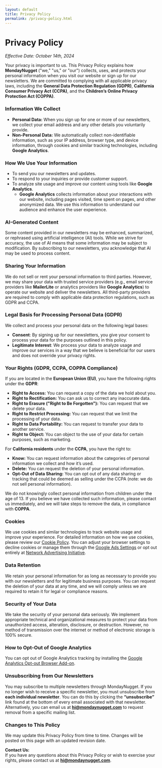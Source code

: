 ```yaml
---
layout: default
title: Privacy Policy
permalink: /privacy-policy.html
---
```

# Privacy Policy

*Effective Date: October 14th, 2024*

Your privacy is important to us. This Privacy Policy explains how **MondayNugget** ("we," "us," or "our") collects, uses, and protects your personal information when you visit our website or sign up for our newsletters. We are committed to complying with all applicable privacy laws, including the **General Data Protection Regulation (GDPR)**, **California Consumer Privacy Act (CCPA)**, and the **Children’s Online Privacy Protection Act (COPPA)**.

### Information We Collect
- **Personal Data:** When you sign up for one or more of our newsletters, we collect your email address and any other details you voluntarily provide.
- **Non-Personal Data:** We automatically collect non-identifiable information, such as your IP address, browser type, and device information, through cookies and similar tracking technologies, including **Google Analytics**.

### How We Use Your Information
- To send you our newsletters and updates.
- To respond to your inquiries or provide customer support.
- To analyze site usage and improve our content using tools like **Google Analytics**.
    - **Google Analytics** collects information about your interactions with our website, including pages visited, time spent on pages, and other anonymized data. We use this information to understand our audience and enhance the user experience.

### AI-Generated Content
Some content provided in our newsletters may be enhanced, summarized, or rephrased using artificial intelligence (AI) tools. While we strive for accuracy, the use of AI means that some information may be subject to modification. By subscribing to our newsletters, you acknowledge that AI may be used to process content.

### Sharing Your Information
We do not sell or rent your personal information to third parties. However, we may share your data with trusted service providers (e.g., email service providers like **MailerLite** or analytics providers like **Google Analytics**) to operate our website and deliver the newsletters. All third-party providers are required to comply with applicable data protection regulations, such as GDPR and CCPA.

### Legal Basis for Processing Personal Data (GDPR)
We collect and process your personal data on the following legal bases:
- **Consent**: By signing up for our newsletters, you give your consent to process your data for the purposes outlined in this policy.
- **Legitimate Interest**: We process your data to analyze usage and improve our services in a way that we believe is beneficial for our users and does not override your privacy rights.

### Your Rights (GDPR, CCPA, COPPA Compliance)
If you are located in the **European Union (EU)**, you have the following rights under the **GDPR**:
- **Right to Access:** You can request a copy of the data we hold about you.
- **Right to Rectification:** You can ask us to correct any inaccurate data.
- **Right to Erasure ("Right to Be Forgotten"):** You can request that we delete your data.
- **Right to Restrict Processing:** You can request that we limit the processing of your data.
- **Right to Data Portability:** You can request to transfer your data to another service.
- **Right to Object:** You can object to the use of your data for certain purposes, such as marketing.

For **California residents** under the **CCPA**, you have the right to:
- **Know:** You can request information about the categories of personal information we collect and how it’s used.
- **Delete:** You can request the deletion of your personal information.
- **Opt-Out of Data Sharing:** You can opt out of any data sharing or tracking that could be deemed as selling under the CCPA (note: we do not sell personal information).

We do not knowingly collect personal information from children under the age of 13. If you believe we have collected such information, please contact us immediately, and we will take steps to remove the data, in compliance with **COPPA**.

### Cookies
We use cookies and similar technologies to track website usage and improve your experience. For detailed information on how we use cookies, please review our [Cookie Policy](/cookie-policy.html). You can adjust your browser settings to decline cookies or manage them through the [Google Ads Settings](https://adssettings.google.com/) or opt out entirely at [Network Advertising Initiative](http://optout.networkadvertising.org/).

### Data Retention
We retain your personal information for as long as necessary to provide you with our newsletters and for legitimate business purposes. You can request the deletion of your data at any time, and we will comply unless we are required to retain it for legal or compliance reasons.

### Security of Your Data
We take the security of your personal data seriously. We implement appropriate technical and organizational measures to protect your data from unauthorized access, alteration, disclosure, or destruction. However, no method of transmission over the internet or method of electronic storage is 100% secure.

### How to Opt-Out of Google Analytics
You can opt out of Google Analytics tracking by installing the [Google Analytics Opt-out Browser Add-on](https://tools.google.com/dlpage/gaoptout/).

### Unsubscribing from Our Newsletters
You may subscribe to multiple newsletters through MondayNugget. If you no longer wish to receive a specific newsletter, you must unsubscribe from **each individual newsletter**. You can do this by clicking the **“unsubscribe”** link found at the bottom of every email associated with that newsletter. Alternatively, you can email us at **hi@mondaynugget.com** to request removal from a specific mailing list.

### Changes to This Policy
We may update this Privacy Policy from time to time. Changes will be posted on this page with an updated revision date.

**Contact Us:**  
If you have any questions about this Privacy Policy or wish to exercise your rights, please contact us at **hi@mondaynugget.com**.
